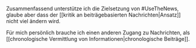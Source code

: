 
Zusammenfassend unterstütze ich die Zielsetzung von #UseTheNews, glaube aber dass der [[kritik an beiträgebasierten Nachrichten|Ansatz]] nicht viel ändern wird.

Für mich persönlich brauche ich einen anderen Zugang zu Nachrichten, als [[chronologische Vermittlung von Informationen|chronologische Beiträge]].
